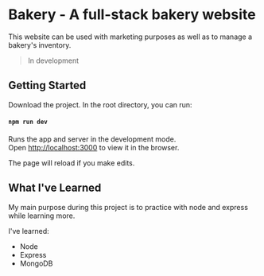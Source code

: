 # Bakery - A full-stack bakery website

This website can be used with marketing purposes as well as to manage a bakery's inventory. 

> In development

## Getting Started

Download the project. In the root directory, you can run:

#### `npm run dev`

Runs the app and server in the development mode.<br />
Open [http://localhost:3000](http://localhost:3000) to view it in the browser.

The page will reload if you make edits.<br />

## What I've Learned

My main purpose during this project is to practice with node and express while learning more.

I've learned: 
* Node
* Express
* MongoDB
